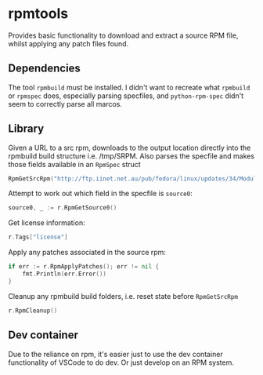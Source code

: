 # rpmtools

Provides basic functionality to download and extract a source RPM file, whilst
applying any patch files found.

## Dependencies

The tool `rpmbuild` must be installed. I didn't want to recreate what `rpmbuild`
or `rpmspec` does, especially parsing specfiles, and `python-rpm-spec` didn't
seem to correctly parse all marcos. 

## Library

Given a URL to a src rpm, downloads to the output location directly into the 
rpmbuild build structure i.e. /tmp/SRPM. Also parses the specfile and makes
those fields available in an `RpmSpec` struct
```go
RpmGetSrcRpm("http://ftp.iinet.net.au/pub/fedora/linux/updates/34/Modular/SRPMS/Packages/c/cri-o-1.20.0-1.module_f34+10489+4277ba4d.src.rpm", "/tmp/")
```

Attempt to work out which field in the specfile is `source0`:

```go
source0, _ := r.RpmGetSource0()
```

Get license information: 

```go
r.Tags["license"]
```

Apply any patches associated in the source rpm:

```go
if err := r.RpmApplyPatches(); err != nil {
    fmt.Println(err.Error())
}
```

Cleanup any rpmbuild build folders, i.e. reset state before `RpmGetSrcRpm`

```go
r.RpmCleanup()
```

## Dev container

Due to the reliance on rpm, it's easier just to use the dev container
functionality of VSCode to do dev. Or just develop on an RPM system.